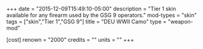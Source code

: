 +++
date = "2015-12-09T15:49:10-05:00"
description = "Tier 1 skin available for any firearm used by the GSG 9 operators."
mod-types = "skin"
tags = ["skin","Tier 1","GSG 9"]
title = "DEU WWII Camo"
type = "weapon-mod"

[cost]
  renown = "2000"
  credits = ""
  units = ""
+++

